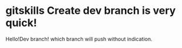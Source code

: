 gitskills
Create dev branch is very quick!
=========
Hello!Dev branch!
which branch will push without indication.

